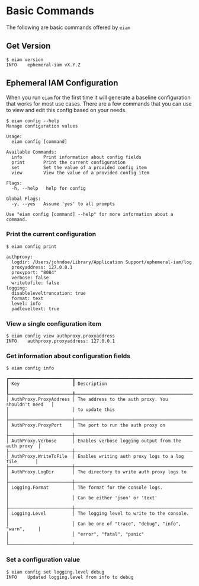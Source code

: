 # Basic Commands
The following are basic commands offered by `eiam`

## Get Version

```
$ eiam version
INFO    ephemeral-iam vX.Y.Z
```

## Ephemeral IAM Configuration
When you run `eiam` for the first time it will generate a baseline configuration that works for most use cases.
There are a few commands that you can use to view and edit this config based on your needs.

```
$ eiam config --help
Manage configuration values

Usage:
  eiam config [command]

Available Commands:
  info        Print information about config fields
  print       Print the current configuration
  set         Set the value of a provided config item
  view        View the value of a provided config item

Flags:
  -h, --help   help for config

Global Flags:
  -y, --yes   Assume 'yes' to all prompts

Use "eiam config [command] --help" for more information about a command.
```

### Print the current configuration

```
$ eiam config print

authproxy:
  logdir: /Users/johndoe/Library/Application Support/ephemeral-iam/log
  proxyaddress: 127.0.0.1
  proxyport: "8084"
  verbose: false
  writetofile: false
logging:
  disableleveltruncation: true
  format: text
  level: info
  padleveltext: true
```

### View a single configuration item

```
$ eiam config view authproxy.proxyaddress
INFO    authproxy.proxyaddress: 127.0.0.1
```

### Get information about configuration fields

```
$ eiam config info

┏━━━━━━━━━━━━━━━━━━━━━━━━┳━━━━━━━━━━━━━━━━━━━━━━━━━━━━━━━━━━━━━━━━━━━━━━━━━━━━━┓
┃ Key                    ┃ Description                                         ┃
┡━━━━━━━━━━━━━━━━━━━━━━━━╇━━━━━━━━━━━━━━━━━━━━━━━━━━━━━━━━━━━━━━━━━━━━━━━━━━━━━┩
│ AuthProxy.ProxyAddress │ The address to the auth proxy. You shouldn't need   │
│                        │ to update this                                      │
├────────────────────────┼─────────────────────────────────────────────────────┤
│ AuthProxy.ProxyPort    │ The port to run the auth proxy on                   │
├────────────────────────┼─────────────────────────────────────────────────────┤
│ AuthProxy.Verbose      │ Enables verbose logging output from the auth proxy  │
├────────────────────────┼─────────────────────────────────────────────────────┤
│ AuthProxy.WriteToFile  │ Enables writing auth proxy logs to a log file       │
├────────────────────────┼─────────────────────────────────────────────────────┤
│ AuthProxy.LogDir       │ The directory to write auth proxy logs to           │
├────────────────────────┼─────────────────────────────────────────────────────┤
│ Logging.Format         │ The format for the console logs.                    │
│                        │ Can be either 'json' or 'text'                      │
├────────────────────────┼─────────────────────────────────────────────────────┤
│ Logging.Level          │ The logging level to write to the console.          │
│                        │ Can be one of "trace", "debug", "info", "warn",     │
│                        │ "error", "fatal", "panic"                           │
└────────────────────────┴─────────────────────────────────────────────────────┘
```

### Set a configuration value

```
$ eiam config set logging.level debug
INFO    Updated logging.level from info to debug
```